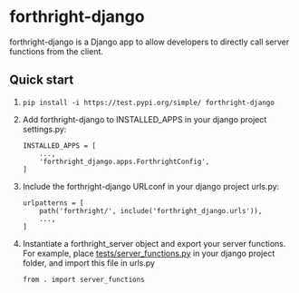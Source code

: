
# forthright-django


forthright-django is a Django app to allow developers to directly call server functions from the client. 

## Quick start

1. `pip install -i https://test.pypi.org/simple/ forthright-django`


2. Add forthright-django to INSTALLED_APPS in your django project settings.py:

	```
	INSTALLED_APPS = [
		...,
		'forthright_django.apps.ForthrightConfig',
	]
	```

3. Include the forthright-django URLconf in your django project urls.py:

	```
	urlpatterns = [
		path('forthright/', include('forthright_django.urls')),
	    ...,
	]
	```

4. Instantiate a forthright_server object and export your server functions. For example, place [tests/server_functions.py](./tests/server_functions.py) in your django project folder, and import this file in urls.py

	`from . import server_functions`



